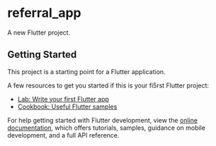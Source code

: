 # referral_app

A new Flutter project.

## Getting Started

This project is a starting point for a Flutter application.

A few resources to get you started if this is your fi5rst Flutter project:

- [Lab: Write your first Flutter app](https://docs.flutter.dev/get-started/codelab)
- [Cookbook: Useful Flutter samples](https://docs.flutter.dev/cookbook)

For help getting started with Flutter development, view the
[online documentation](https://docs.flutter.dev/), which offers tutorials,
samples, guidance on mobile development, and a full API reference.
